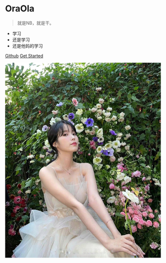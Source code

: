 

# OraOla

> 就是NB，就是干。

- 学习
- 还是学习
- 还是他妈的学习

[Github](https://github.com/OraOla9/OraOla9.github.io)
[Get Started](/zh-cn/JavaScript)

![](iu.jpeg)